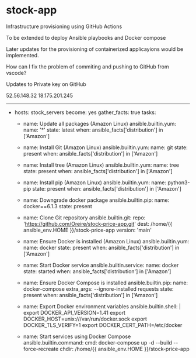 # stock-app
Infrastructure provisioning using GitHub Actions

To be extended to deploy Ansible playbooks and Docker compose

Later updates for the provisioning of containerized applicayions would be implemented.

How can I fix the problem of commiting and pushing to GitHub from vscode?

Updates to Private key on GitHub

52.56.148.32
18.175.201.245

---
- hosts: stock_servers
  become: yes
  gather_facts: true
  tasks:
    - name: Update all packages (Amazon Linux)
      ansible.builtin.yum:
        name: '*'
        state: latest
      when: ansible_facts['distribution'] in ['Amazon']

    - name: Install Git (Amazon Linux)
      ansible.builtin.yum:
        name: git
        state: present
      when: ansible_facts['distribution'] in ['Amazon']

    - name: Install tree (Amazon Linux)
      ansible.builtin.yum:
        name: tree
        state: present
      when: ansible_facts['distribution'] in ['Amazon']

    - name: Install pip (Amazon Linux)
      ansible.builtin.yum:
        name: python3-pip
        state: present
      when: ansible_facts['distribution'] in ['Amazon']

    - name: Downgrade docker package
      ansible.builtin.pip:
        name: docker==6.1.3
        state: present

    - name: Clone Git repository
      ansible.builtin.git:
        repo: 'https://github.com/Oreire/stock-price-app.git'
        dest: /home/{{ ansible_env.HOME }}/stock-price-app
        version: 'main'

    - name: Ensure Docker is installed (Amazon Linux)
      ansible.builtin.yum:
        name: docker
        state: present
      when: ansible_facts['distribution'] in ['Amazon']
    
    - name: Start Docker service
      ansible.builtin.service:
        name: docker
        state: started
      when: ansible_facts['distribution'] in ['Amazon']

    - name: Ensure Docker Compose is installed
      ansible.builtin.pip:
        name: docker-compose
        extra_args: --ignore-installed requests
        state: present
      when: ansible_facts['distribution'] in ['Amazon']

    - name: Export Docker environment variables
      ansible.builtin.shell: |
        export DOCKER_API_VERSION=1.41
        export DOCKER_HOST=unix:///var/run/docker.sock
        export DOCKER_TLS_VERIFY=1
        export DOCKER_CERT_PATH=/etc/docker

    - name: Start services using Docker Compose
      ansible.builtin.command:
        cmd: docker-compose up -d --build --force-recreate
        chdir: /home/{{ ansible_env.HOME }}/stock-price-app

